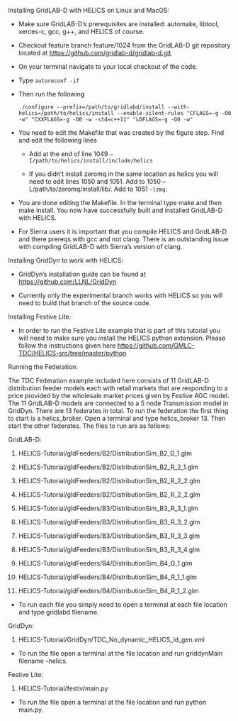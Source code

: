 Installing GridLAB-D with HELICS on Linux and MacOS:

-   Make sure GridLAB-D’s prerequisites are installed: automake,
    libtool, xerces-c, gcc, g++, and HELICS of course.

-   Checkout feature branch feature/1024 from the GridLAB-D git
    repository located at <https://github.com/gridlab-d/gridlab-d.git>.

-   On your terminal navigate to your local checkout of the code.

-   Type `autoreconf -if`

-   Then run the following

    ```
    ./configure --prefix=/path/to/gridlabd/install --with-helics=/path/to/helics/install --enable-silent-rules "CFLAGS=-g -O0 -w" "CXXFLAGS=-g -O0 -w -std=c++11" "LDFLAGS=-g -O0 -w"
    ```

-   You need to edit the Makefile that was created by the figure step.
    Find and edit the following lines

    -   Add at the end of line 1049 `–I/path/to/helics/install/include/helics`

    -   If you didn’t install zeromq in the same location as helics you
        will need to edit lines 1050 and 1051. Add to 1050 –L/path/to/zeromq/install/lib/. Add to 1051 `–lzmq`.

-   You are done editing the Makefile. In the terminal type make and
    then make install. You now have successfully built and installed
    GridLAB-D with HELICS.

-   For Sierra users it is important that you compile HELICS and
    GridLAB-D and there prereqs with gcc and not clang. There is an
    outstanding issue with compiling GridLAB-D with Sierra’s version of
    clang.

Installing GridDyn to work with HELICS:

-   GridDyn’s installation guide can be found at
    <https://github.com/LLNL/GridDyn>

-   Currently only the experimental branch works with HELICS so you will
    need to build that branch of the source code.

Installing Festive Lite:

-   In order to run the Festive Lite example that is part of this
    tutorial you will need to make sure you install the HELICS python
    extension. Please follow the instructions given here
    <https://github.com/GMLC-TDC/HELICS-src/tree/master/python>

Running the Federation:

The TDC Federation example included here consists of 11 GridLAB-D
distribution feeder models each with retail markets that are responding
to a price provided by the wholesale market prices given by Festive AGC
model. The 11 GridLAB-D models are connected to a 5 node Transmission
model in GridDyn. There are 13 federates in total. To run the federation
the first thing to start is a helics\_broker. Open a terminal and type
helics\_broker 13. Then start the other federates. The files to run are
as follows:

GridLAB-D:

1.  HELICS-Tutorial/gldFeeders/B2/DistributionSim\_B2\_G\_1.glm

2.  HELICS-Tutorial/gldFeeders/B2/DistributionSim\_B2\_R\_2\_1.glm

3.  HELICS-Tutorial/gldFeeders/B2/DistributionSim\_B2\_R\_2\_2.glm

4.  HELICS-Tutorial/gldFeeders/B2/DistributionSim\_B2\_R\_2\_2.glm

5.  HELICS-Tutorial/gldFeeders/B3/DistributionSim\_B3\_R\_3\_1.glm

6.  HELICS-Tutorial/gldFeeders/B3/DistributionSim\_B3\_R\_3\_2.glm

7.  HELICS-Tutorial/gldFeeders/B3/DistributionSim\_B3\_R\_3\_3.glm

8.  HELICS-Tutorial/gldFeeders/B3/DistributionSim\_B3\_R\_3\_4.glm

9.  HELICS-Tutorial/gldFeeders/B4/DistributionSim\_B4\_G\_1.glm

10. HELICS-Tutorial/gldFeeders/B4/DistributionSim\_B4\_R\_1\_1.glm

11. HELICS-Tutorial/gldFeeders/B4/DistributionSim\_B4\_R\_1\_2.glm

-   To run each file you simply need to open a terminal at each file
    location and type gridlabd filename.

GridDyn:

1.  HELICS-Tutorial/GridDyn/TDC\_No\_dynamic\_HELICS\_ld\_gen.xml

-   To run the file open a terminal at the file location and run
    griddynMain filename –helics.

Festive Lite:

1.  HELICS-Tutorial/festiv/main.py

-   To run the file open a terminal at the file location and run python
    main.py.



